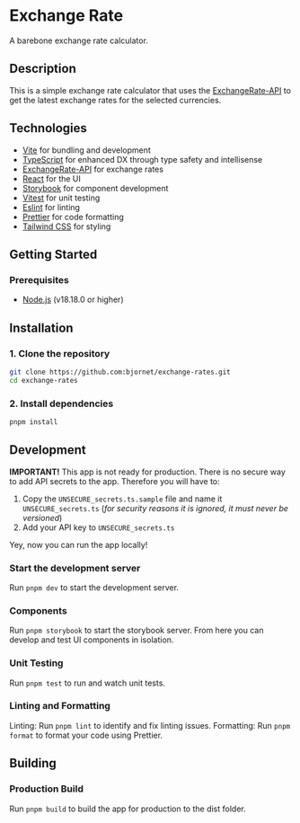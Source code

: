 # Exchange Rate

A barebone exchange rate calculator.

## Description

This is a simple exchange rate calculator that uses the [ExchangeRate-API](https://www.exchangerate-api.com/) to get the latest exchange rates for the selected currencies.

## Technologies

- [Vite](https://vitejs.dev/) for bundling and development
- [TypeScript](https://www.typescriptlang.org/) for enhanced DX through type safety and intellisense
- [ExchangeRate-API](https://www.exchangerate-api.com/) for exchange rates
- [React](https://reactjs.org/) for the UI
- [Storybook](https://storybook.js.org/) for component development
- [Vitest](https://vitest.dev/) for unit testing
- [Eslint](https://eslint.org/) for linting
- [Prettier](https://prettier.io/) for code formatting
- [Tailwind CSS](https://tailwindcss.com/) for styling

## Getting Started

### Prerequisites

- [Node.js](https://nodejs.org/en/) (v18.18.0 or higher)

## Installation

### 1. Clone the repository

```sh
git clone https://github.com:bjornet/exchange-rates.git
cd exchange-rates
```

### 2. Install dependencies

```sh
pnpm install
```

## Development

**IMPORTANT!** This app is not ready for production. There is no secure way to add API secrets to the app. Therefore you will have to:
1. Copy the `UNSECURE_secrets.ts.sample` file and name it `UNSECURE_secrets.ts` (*for security reasons it is ignored, it must never be versioned*)
2. Add your API key to `UNSECURE_secrets.ts`

Yey, now you can run the app locally!

### Start the development server

Run `pnpm dev` to start the development server.

### Components

Run `pnpm storybook` to start the storybook server. From here you can develop and test UI components in isolation.

### Unit Testing

Run `pnpm test` to run and watch unit tests.

### Linting and Formatting
Linting: Run `pnpm lint` to identify and fix linting issues.
Formatting: Run `pnpm format` to format your code using Prettier.

## Building

### Production Build

Run `pnpm build` to build the app for production to the dist folder.
